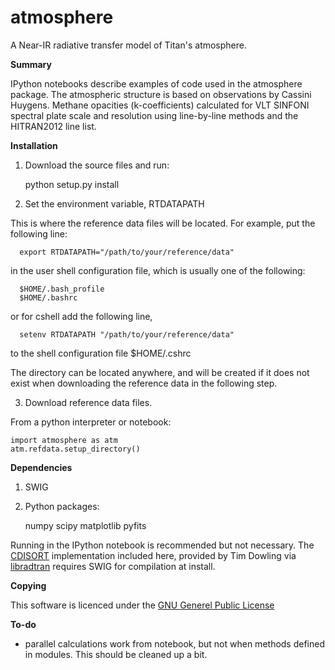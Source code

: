 atmosphere
============

A Near-IR radiative transfer model of Titan's atmosphere.

__Summary__

IPython notebooks describe examples of code used in the
atmosphere package. The atmospheric structure is based on observations
by Cassini Huygens. Methane opacities (k-coefficients) calculated 
for VLT SINFONI spectral plate scale and resolution using
line-by-line methods and the HITRAN2012 line list. 

__Installation__

1. Download the source files and run:

	python setup.py install

2. Set the environment variable, RTDATAPATH

This is where the reference data files will be located.
For example, put the following line:

      export RTDATAPATH="/path/to/your/reference/data"

in the user shell configuration file, which is usually one 
of the following:

      $HOME/.bash_profile
      $HOME/.bashrc

or for cshell add the following line,

      setenv RTDATAPATH "/path/to/your/reference/data"
      
to the shell configuration file $HOME/.cshrc

The directory can be located anywhere, and will be created
if it does not exist when downloading the reference data 
in the following step.

3. Download reference data files. 

From a python interpreter or notebook:

	import atmosphere as atm
	atm.refdata.setup_directory()

__Dependencies__

1. SWIG 
2. Python packages:

	numpy
	scipy
	matplotlib
	pyfits

Running in the IPython notebook is recommended but not necessary.
The [CDISORT](http://www.libradtran.org/bin/cdisort-2.1.3.tar.gz) 
implementation included here, provided by Tim Dowling via 
[libradtran](http://www.libradtran.org/) requires SWIG for 
compilation at install.


__Copying__

This software is licenced under the 
[GNU Generel Public License](http://www.gnu.org/licenses/gpl.txt)

__To-do__

 - parallel calculations work from notebook, but not when methods
   defined in modules. This should be cleaned up a bit. 
